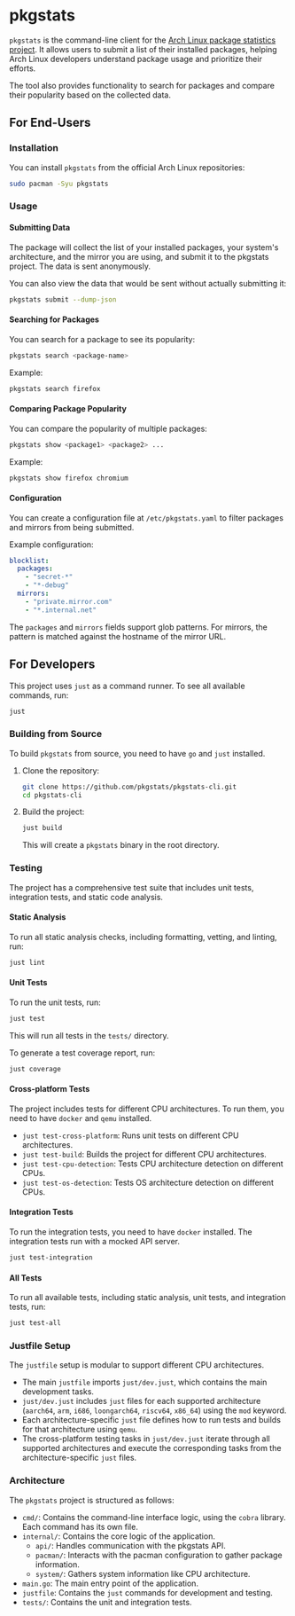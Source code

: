 # pkgstats

`pkgstats` is the command-line client for the [Arch Linux package statistics project](https://pkgstats.archlinux.de/). It allows users to submit a list of their installed packages, helping Arch Linux developers understand package usage and prioritize their efforts.

The tool also provides functionality to search for packages and compare their popularity based on the collected data.

## For End-Users

### Installation

You can install `pkgstats` from the official Arch Linux repositories:

```bash
sudo pacman -Syu pkgstats
```

### Usage

#### Submitting Data

The package will collect the list of your installed packages, your system's architecture, and the mirror you are using, and submit it to the pkgstats project. The data is sent anonymously.

You can also view the data that would be sent without actually submitting it:

```bash
pkgstats submit --dump-json
```

#### Searching for Packages

You can search for a package to see its popularity:

```bash
pkgstats search <package-name>
```

Example:

```bash
pkgstats search firefox
```

#### Comparing Package Popularity

You can compare the popularity of multiple packages:

```bash
pkgstats show <package1> <package2> ...
```

Example:

```bash
pkgstats show firefox chromium
```

#### Configuration

You can create a configuration file at `/etc/pkgstats.yaml` to filter packages and mirrors from being submitted.

Example configuration:

```yaml
blocklist:
  packages:
    - "secret-*"
    - "*-debug"
  mirrors:
    - "private.mirror.com"
    - "*.internal.net"
```

The `packages` and `mirrors` fields support glob patterns. For mirrors, the pattern is matched against the hostname of the mirror URL.

## For Developers

This project uses `just` as a command runner. To see all available commands, run:

```bash
just
```

### Building from Source

To build `pkgstats` from source, you need to have `go` and `just` installed.

1.  Clone the repository:

    ```bash
    git clone https://github.com/pkgstats/pkgstats-cli.git
    cd pkgstats-cli
    ```

2.  Build the project:

    ```bash
    just build
    ```

    This will create a `pkgstats` binary in the root directory.

### Testing

The project has a comprehensive test suite that includes unit tests, integration tests, and static code analysis.

#### Static Analysis

To run all static analysis checks, including formatting, vetting, and linting, run:

```bash
just lint
```

#### Unit Tests

To run the unit tests, run:

```bash
just test
```

This will run all tests in the `tests/` directory.

To generate a test coverage report, run:

```bash
just coverage
```

#### Cross-platform Tests

The project includes tests for different CPU architectures. To run them, you need to have `docker` and `qemu` installed.

- `just test-cross-platform`: Runs unit tests on different CPU architectures.
- `just test-build`: Builds the project for different CPU architectures.
- `just test-cpu-detection`: Tests CPU architecture detection on different CPUs.
- `just test-os-detection`: Tests OS architecture detection on different CPUs.

#### Integration Tests

To run the integration tests, you need to have `docker` installed. The integration tests run with a mocked API server.

```bash
just test-integration
```

#### All Tests

To run all available tests, including static analysis, unit tests, and integration tests, run:

```bash
just test-all
```

### Justfile Setup

The `justfile` setup is modular to support different CPU architectures.

- The main `justfile` imports `just/dev.just`, which contains the main development tasks.
- `just/dev.just` includes `just` files for each supported architecture (`aarch64`, `arm`, `i686`, `loongarch64`, `riscv64`, `x86_64`) using the `mod` keyword.
- Each architecture-specific `just` file defines how to run tests and builds for that architecture using `qemu`.
- The cross-platform testing tasks in `just/dev.just` iterate through all supported architectures and execute the corresponding tasks from the architecture-specific `just` files.

### Architecture

The `pkgstats` project is structured as follows:

- `cmd/`: Contains the command-line interface logic, using the `cobra` library. Each command has its own file.
- `internal/`: Contains the core logic of the application.
  - `api/`: Handles communication with the pkgstats API.
  - `pacman/`: Interacts with the pacman configuration to gather package information.
  - `system/`: Gathers system information like CPU architecture.
- `main.go`: The main entry point of the application.
- `justfile`: Contains the `just` commands for development and testing.
- `tests/`: Contains the unit and integration tests.
